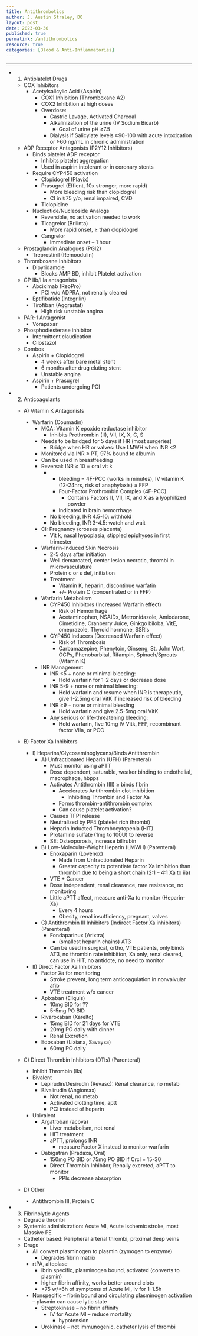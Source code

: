 ```yaml
---
title: Antithrombotics
author: J. Austin Straley, DO
layout: post
date: 2023-03-30
published: true
permalink: /antithrombotics
resource: true
categories: [Blood & Anti-Inflammatories]
---
```

---

- 1) Antiplatelet Drugs
  - COX Inhibitors
    - Acetylsalicylic Acid (Aspirin)
      - COX1 Inhibition (Thromboxane A2)
      - COX2 Inhibition at high doses
      - Overdose:
        - Gastric Lavage, Activated Charcoal
        - Alkalinization of the urine (IV Sodium Bicarb)
          - Goal of urine pH ≥7.5
        - Dialysis if Salicylate levels ≥90-100 with acute intoxication or ≥60 ng/mL in chronic administration
  - ADP Receptor Antagonists (P2Y12 Inhibitors)
    - Binds platelet ADP receptor
      - Inhibits platelet aggregation
      - Used in aspirin intolerant or in coronary stents
    - Require CYP450 activation
      - Clopidogrel (Plavix)
      - Prasugrel (Effient, 10x stronger, more rapid)
        - More bleeding risk than clopidogrel
        - CI in ≥75 y/o, renal impaired, CVD
      - Ticlopidine
    - Nucleotide/Nucleoside Analogs
      - Reversible, no activation needed to work
      - Ticagrelor (Brilinta)
        - More rapid onset, ≥ than clopidogrel
      - Cangrelor
        - Immediate onset – 1 hour
  - Prostaglandin Analogues (PGI2)
    - Treprostinil (Remoodulin)
  - Thromboxane Inhibitors
    - Dipyridamole
      - Blocks AMP BD, inhibit Platelet activation
  - GP IIb/IIIa antagonists
    - Abciximab (ReoPro)
      - PCI w/o ADPRA, not renally cleared
    - Eptifibatide (Integrilin)
    - Tirofiban (Aggrastat)
      - High risk unstable angina
  - PAR-1 Antagonist
    - Vorapaxar
  - Phosphodiesterase inhibitor
    - Intermittent claudication
    - Cilostazol
  - Combos
    - Aspirin + Clopidogrel
      - 4 weeks after bare metal stent
      - 6 months after drug eluting stent
      - Unstable angina
    - Aspirin + Prasugrel
      - Patients undergoing PCI
- 2) Anticoagulants
  - A) Vitamin K Antagonists
    - Warfarin (Coumadin)
      - MOA: Vitamin K epoxide reductase inhibitor
        - Inhibits Prothrombin (II), VII, IX, X, C, S
      - Needs to be bridged for 5 days if HR (most surgeries)
        - Bridge when HR or valves: Use LMWH when INR \<2
      - Monitored via INR ≥ PT, 97% bound to albumin
      - Can be used in breastfeeding
      - Reversal: INR ≥ 10 = oral vit k
        - + bleeding = 4F-PCC (works in minutes), IV vitamin K (12-24hrs, risk of anaphylaxis) ≥ FFP
          - Four-Factor Prothrombin Complex (4F-PCC)
            - Contains Factors II, VII, IX, and X as a lyophilized powder
          - Indicated in brain hemorrhage
        - No bleeding, INR 4.5-10: withhold
        - No bleeding, INR 3-4.5: watch and wait
      - CI: Pregnancy (crosses placenta)
        - Vit k, nasal hypoplasia, stippled epiphyses in first trimester
      - Warfarin-Induced Skin Necrosis
        - 2-5 days after initiation
        - Well demarcated, center lesion necrotic, thrombi in microvasculature
        - Protein c or s def, initiation
        - Treatment
          - Vitamin K, heparin, discontinue warfatin
          - +/- Protein C (concentrated or in FFP)
      - Warfarin Metabolism
        - CYP450 Inhibitors (Increased Warfarin effect)
          - Risk of Hemorrhage
          - Acetaminophen, NSAIDs, Metronidazole, Amiodarone, Cimetidine, Cranberry Juice, Ginkgo biloba, VitE, omeprazole, Thyroid hormone, SSRIs
        - CYP450 Inducers (Decreased Warfarin effect)
          - Risk of Thrombosis
          - Carbamazepine, Phenytoin, Ginseng, St. John Wort, OCPs, Phenobarbital, Rifampin, Spinach/Sprouts (Vitamin K)
      - INR Management
        - INR \<5 + none or minimal bleeding:
          - Hold warfarin for 1-2 days or decrease dose
        - INR 5-9 + none or minimal bleeding:
          - Hold warfarin and resume when INR is therapeutic, give 1-2.5mg oral VitK if increased risk of bleeding
        - INR ≥9 + none or minimal bleeding
          - Hold warfarin and give 2.5-5mg oral VitK
        - Any serious or life-threatening bleeding:
          - Hold warfarin, five 10mg IV Vitk, FFP, recombinant factor VIIa, or PCC
  - B) Factor Xa Inhibitors
    - I) Heparins/Glycosaminoglycans/Binds Antithrombin
      - A) Unfractionated Heparin (UFH) (Parenteral)
        - Must monitor using aPTT
        - Dose dependent, saturable, weaker binding to endothelial, macrophage, hbpps
        - Activates Antithrombin (III) ≥ binds fibrin
          - Accelerates Antithrombin clot inhibition
            - Inhibiting Thrombin and Factor Xa
          - Forms thrombin-antithrombin complex
          - Can cause platelet activation?
        - Causes TFPI release
        - Neutralized by PF4 (platelet rich thrombi)
        - Heparin Inducted Thrombocytopenia (HIT)
        - Protamine sulfate (1mg to 100U) to reverse
        - SE: Osteoporosis, increase bilirubin
      - B) Low-Molecular-Weight Heparin (LMWH) (Parenteral)
        - Enoxaparin (Lovenox)
          - Made from Unfractionated Heparin
          - Greater capacity to potentiate factor Xa inhibition than thrombin due to being a short chain (2:1 – 4:1 Xa to iia)
        - VTE + Cancer
        - Dose independent, renal clearance, rare resistance, no monitoring
        - Little aPTT affect, measure anti-Xa to monitor (Heparin-Xa)
          - Every 4 hours
          - Obesity, renal insufficiency, pregnant, valves
      - C) Antithrombin III Inhibitors (Indirect Factor Xa inhibitors) (Parenteral)
        - Fondaparinux (Arixtra)
          - (smallest heparin chains) AT3
        - Can be used in surgical, ortho, VTE patients, only binds AT3, no thrombin rate inhibition, Xa only, renal cleared, can use in HIT, no antidote, no need to monitor
    - II) Direct Factor Xa Inhibitors
      - Factor Xa for monitoring
        - Stroke prevent, long term anticoagulation in nonvalvular afib
        - VTE treatment w/o cancer
      - Apixaban (Eliquis)
        - 10mg BID for ??
        - 5-5mg PO BID
      - Rivaroxaban (Xarelto)
        - 15mg BID for 21 days for VTE
        - 20mg PO daily with dinner
        - Renal Excretion
      - Edoxaban (Lixiana, Savaysa)
        - 60mg PO daily
  - C) Direct Thrombin Inhibitors (DTIs) (Parenteral)

      - Inhibit Thrombin (IIa)
    - Bivalent
      - Lepirudin/Desirudin (Revasc): Renal clearance, no metab
      - Bivalirudin (Angiomax)
        - Not renal, no metab
        - Activated clotting time, aptt
        - PCI instead of heparin
    - Univalent
      - Argatroban (acova)
        - Liver metabolism, not renal
        - HIT treatment
        - aPTT, prolongs INR
          - measure Factor X instead to monitor warfarin
      - Dabigatran (Pradaxa, Oral)
        - 150mg PO BID or 75mg PO BID if Crcl = 15-30
        - Direct Thrombin Inhibitor, Renally excreted, aPTT to monitor
          - PPIs decrease absorption
  - D) Other
    - Antithrombin III, Protein C
- 3) Fibrinolytic Agents
  - Degrade thrombi
  - Systemic administration: Acute MI, Acute Ischemic stroke, most Massive PE
  - Catheter based: Peripheral arterial thrombi, proximal deep veins
  - Drugs
    - All convert plasminogen to plasmin (zymogen to enzyme)
      - Degrades fibrin matrix
    - rtPA, alteplase
      - ibrin specific, plasminogen bound, activated (converts to plasmin)
      - higher fibrin affinity, works better around clots
      - \<75 w/\<6h of symptoms of Acute MI, Iv for 1-1.5h
    - Nonspecific – fibrin bound and circulating plasminogen activation – plasmin can cause lytic state
      - Streptokinase – no fibrin affinity
        - IV for Acute MI – reduce mortality
          - hypotension
      - Urokinase – not immunogenic, catheter lysis of thrombi
